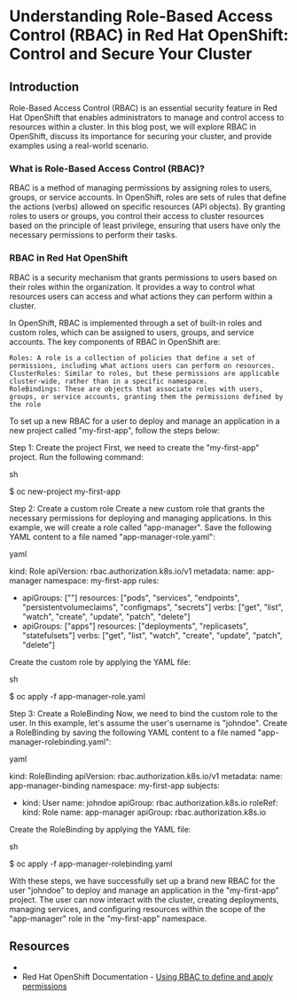 # Understanding Role-Based Access Control (RBAC) in Red Hat OpenShift: Control and Secure Your Cluster

## Introduction

Role-Based Access Control (RBAC) is an essential security feature in Red Hat OpenShift that enables administrators to manage and control access to resources within a cluster. In this blog post, we will explore RBAC in OpenShift, discuss its importance for securing your cluster, and provide examples using a real-world scenario.

### What is Role-Based Access Control (RBAC)?

RBAC is a method of managing permissions by assigning roles to users, groups, or service accounts. In OpenShift, roles are sets of rules that define the actions (verbs) allowed on specific resources (API objects). By granting roles to users or groups, you control their access to cluster resources based on the principle of least privilege, ensuring that users have only the necessary permissions to perform their tasks.

### RBAC in Red Hat OpenShift

RBAC is a security mechanism that grants permissions to users based on their roles within the organization. It provides a way to control what resources users can access and what actions they can perform within a cluster.

In OpenShift, RBAC is implemented through a set of built-in roles and custom roles, which can be assigned to users, groups, and service accounts. The key components of RBAC in OpenShift are:

    Roles: A role is a collection of policies that define a set of permissions, including what actions users can perform on resources.
    ClusterRoles: Similar to roles, but these permissions are applicable cluster-wide, rather than in a specific namespace.
    RoleBindings: These are objects that associate roles with users, groups, or service accounts, granting them the permissions defined by the role

To set up a new RBAC for a user to deploy and manage an application in a new project called "my-first-app", follow the steps below:

Step 1: Create the project
First, we need to create the "my-first-app" project. Run the following command:

sh

$ oc new-project my-first-app

Step 2: Create a custom role
Create a new custom role that grants the necessary permissions for deploying and managing applications. In this example, we will create a role called "app-manager". Save the following YAML content to a file named "app-manager-role.yaml":

yaml

kind: Role
apiVersion: rbac.authorization.k8s.io/v1
metadata:
  name: app-manager
  namespace: my-first-app
rules:
- apiGroups: [""]
  resources: ["pods", "services", "endpoints", "persistentvolumeclaims", "configmaps", "secrets"]
  verbs: ["get", "list", "watch", "create", "update", "patch", "delete"]
- apiGroups: ["apps"]
  resources: ["deployments", "replicasets", "statefulsets"]
  verbs: ["get", "list", "watch", "create", "update", "patch", "delete"]

Create the custom role by applying the YAML file:

sh

$ oc apply -f app-manager-role.yaml

Step 3: Create a RoleBinding
Now, we need to bind the custom role to the user. In this example, let's assume the user's username is "johndoe". Create a RoleBinding by saving the following YAML content to a file named "app-manager-rolebinding.yaml":

yaml

kind: RoleBinding
apiVersion: rbac.authorization.k8s.io/v1
metadata:
  name: app-manager-binding
  namespace: my-first-app
subjects:
- kind: User
  name: johndoe
  apiGroup: rbac.authorization.k8s.io
roleRef:
  kind: Role
  name: app-manager
  apiGroup: rbac.authorization.k8s.io

Create the RoleBinding by applying the YAML file:

sh

$ oc apply -f app-manager-rolebinding.yaml

With these steps, we have successfully set up a brand new RBAC for the user "johndoe" to deploy and manage an application in the "my-first-app" project. The user can now interact with the cluster, creating deployments, managing services, and configuring resources within the scope of the "app-manager" role in the "my-first-app" namespace.

## Resources
- 
- Red Hat OpenShift Documentation - [Using RBAC to define and apply permissions](https://access.redhat.com/documentation/en-us/openshift_container_platform/4.12/html/authentication_and_authorization/using-rbac)